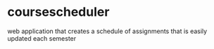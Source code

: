 coursescheduler
===============

web application that creates a schedule of assignments that is easily updated each semester